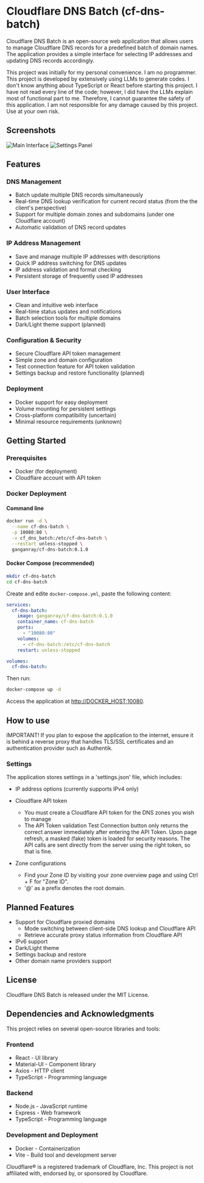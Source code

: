 # Cloudflare DNS Batch (cf-dns-batch)

Cloudflare DNS Batch is an open-source web application that allows users to manage Cloudflare DNS records for a predefined batch of domain names. The application provides a simple interface for selecting IP addresses and updating DNS records accordingly.

This project was initially for my personal convenience. I am no programmer. This project is developed by extensively using LLMs to generate codes. I don't know anything about TypeScript or React before starting this project. I have not read every line of the code; however, I did have the LLMs explain most of functional part to me. Therefore, I cannot guarantee the safety of this application. I am not responsible for any damage caused by this project. Use at your own risk.

## Screenshots

![Main Interface](./screenshots/main-interface.jpg) ![Settings Panel](./screenshots/settings-panel.jpg)

## Features

### DNS Management
- Batch update multiple DNS records simultaneously
- Real-time DNS lookup verification for current record status (from the the client's perspective)
- Support for multiple domain zones and subdomains (under one Cloudflare account)
- Automatic validation of DNS record updates

### IP Address Management
- Save and manage multiple IP addresses with descriptions
- Quick IP address switching for DNS updates
- IP address validation and format checking
- Persistent storage of frequently used IP addresses

### User Interface
- Clean and intuitive web interface
- Real-time status updates and notifications
- Batch selection tools for multiple domains
- Dark/Light theme support (planned)

### Configuration & Security
- Secure Cloudflare API token management
- Simple zone and domain configuration
- Test connection feature for API token validation
- Settings backup and restore functionality (planned)

### Deployment
- Docker support for easy deployment
- Volume mounting for persistent settings
- Cross-platform compatibility (uncertain)
- Minimal resource requirements (unknown)


## Getting Started

### Prerequisites

- Docker (for deployment)
- Cloudflare account with API token

### Docker Deployment

#### Command line

```bash
docker run -d \
  --name cf-dns-batch \
  -p 10080:80 \
  -v cf_dns_batch:/etc/cf-dns-batch \
  --restart unless-stopped \
  ganganray/cf-dns-batch:0.1.0
```
#### Docker Compose (recommended)

```bash
mkdir cf-dns-batch
cd cf-dns-batch
```
Create and edite `docker-compose.yml`, paste the following content:

```yaml
services:
  cf-dns-batch:
    image: ganganray/cf-dns-batch:0.1.0
    container_name: cf-dns-batch
    ports:
      - "10080:80"
    volumes:
      - cf-dns-batch:/etc/cf-dns-batch
    restart: unless-stopped

volumes:
  cf-dns-batch:
```

Then run:

```bash
docker-compose up -d
```

Access the application at [http://DOCKER_HOST:10080](http://DOCKER_HOST:10080).

## How to use

IMPORTANT! If you plan to expose the application to the internet, ensure it is behind a reverse proxy that handles TLS/SSL certificates and an authentication provider such as Authentik.

### Settings
The application stores settings in a 'settings.json' file, which includes:

- IP address options (currently supports IPv4 only)
- Cloudflare API token
  - You must create a Cloudflare API token for the DNS zones you wish to manage
  - The API Token validation Test Connection button only returns the correct answer immediately after entering the API Token. Upon page refresh, a masked (fake) token is loaded for security reasons. The API calls are sent directly from the server using the right token, so that is fine.
  
- Zone configurations
  - Find your Zone ID by visiting your zone overview page and using Ctrl + F for "Zone ID".  
  - '@' as a prefix denotes the root domain.
  
## Planned Features
- Support for Cloudflare proxied domains
  - Mode switching between client-side DNS lookup and Cloudflare API
  - Retrieve accurate proxy status information from Cloudflare API
- IPv6 support
- Dark/Light theme
- Settings backup and restore
- Other domain name providers support

## License

Cloudflare DNS Batch is released under the MIT License.

## Dependencies and Acknowledgments

This project relies on several open-source libraries and tools:

### Frontend
- React - UI library
- Material-UI - Component library
- Axios - HTTP client
- TypeScript - Programming language

### Backend
- Node.js - JavaScript runtime
- Express - Web framework
- TypeScript - Programming language

### Development and Deployment
- Docker - Containerization
- Vite - Build tool and development server

Cloudflare® is a registered trademark of Cloudflare, Inc. This project is not affiliated with, endorsed by, or sponsored by Cloudflare.